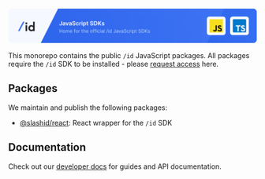 <p align="center">
  <a href="https://slashid.dev/" target="_blank" align="center">
    <picture>      
      <img src="./slashid_sdk_home.png">
    </picture>
  </a>
  <br />
</p>

This monorepo contains the public `/id` JavaScript packages.
All packages require the `/id` SDK to be installed - please [request access](https://slashid.dev/request-access) here.

## Packages

We maintain and publish the following packages:

- [@slashid/react](./packages/react): React wrapper for the `/id` SDK

## Documentation

Check out our [developer docs](https://developer.slashid.dev/) for guides and API documentation.
